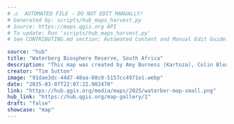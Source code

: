 ```yaml
---
# ⚠️  AUTOMATED FILE - DO NOT EDIT MANUALLY!
# Generated by: scripts/hub_maps_harvest.py
# Source: https://maps.qgis.org API
# To update: Run 'scripts/hub_maps_harvest.py'
# See CONTRIBUTING.md section: Automated Content and Manual Edit Guidelines

source: "hub"
title: "Waterberg Biosphere Reserve, South Africa"
description: "This map was created by Amy Burness (Kartoza), Colin Bleach and Richard Wadley (authors of Waterberg Echoes). Amy created the map completely in QGIS. The original is printed on A0 suitable for use at a roadside information display. The map depicts key focal points in the Waterberg Biosphere Reserve, South Africa. Credits to Kartoza (https://kartoza.com) and Waterberg Tourism.."
creator: "Tim Sutton"
image: "91dae3dc-44d7-48aa-88c0-5157cc4971e1.webp"
date: "2025-03-07T22:07:22.902470"
link: "https://hub.qgis.org/media/maps/2025/waterber-map-small.png"
hub_link: "https://hub.qgis.org/map-gallery/1"
draft: "false"
showcase: "map"
---
```

